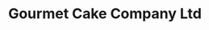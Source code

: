 ---
title: "Gourmet Cake Company Ltd"
url: /chelmsford/gourmet-cake-company-ltd/
shop: Konditorei
---